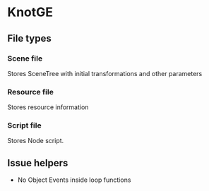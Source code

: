 # KnotGE

## File types

### Scene file
Stores SceneTree with initial transformations and other parameters

### Resource file
Stores resource information

### Script file
Stores Node script.


## Issue helpers

- No Object Events inside loop functions
